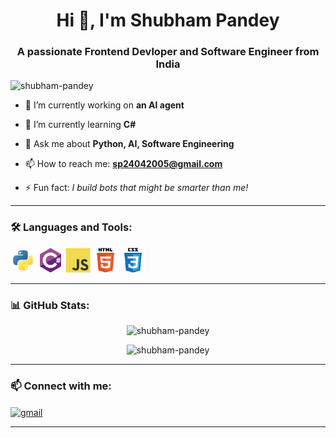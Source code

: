 <h1 align="center">Hi 👋, I'm Shubham Pandey</h1>
<h3 align="center">A passionate Frontend Devloper and Software Engineer from India</h3>

<p align="left">
  <img src="https://komarev.com/ghpvc/?username=shubham-pandey&label=Profile%20views&color=0e75b6&style=flat" alt="shubham-pandey" />
</p>

- 🔭 I’m currently working on **an AI agent**

- 🌱 I’m currently learning **C#**

- 💬 Ask me about **Python, AI, Software Engineering**

- 📫 How to reach me: **sp24042005@gmail.com**

- ⚡ Fun fact: *I build bots that might be smarter than me!*

---

### 🛠️ Languages and Tools:

<p align="left">
  <img src="https://raw.githubusercontent.com/devicons/devicon/master/icons/python/python-original.svg" alt="python" width="40" height="40"/>
  <img src="https://raw.githubusercontent.com/devicons/devicon/master/icons/csharp/csharp-original.svg" alt="csharp" width="40" height="40"/>
  <img src="https://raw.githubusercontent.com/devicons/devicon/master/icons/javascript/javascript-original.svg" alt="javascript" width="40" height="40"/>
  <img src="https://raw.githubusercontent.com/devicons/devicon/master/icons/html5/html5-original-wordmark.svg" alt="html5" width="40" height="40"/>
  <img src="https://raw.githubusercontent.com/devicons/devicon/master/icons/css3/css3-original-wordmark.svg" alt="css3" width="40" height="40"/>
</p>

---

### 📊 GitHub Stats:

<p align="center">
  <img src="https://github-readme-stats.vercel.app/api?username=shubham-pandey&show_icons=true&theme=radical" alt="shubham-pandey" />
</p>

<p align="center">
  <img src="https://github-readme-stats.vercel.app/api/top-langs/?username=shubham-pandey&layout=compact&theme=radical" alt="shubham-pandey" />
</p>

---

### 📫 Connect with me:

<p align="left">
  <a href="mailto:sp24042005@gmail.com" target="blank">
    <img align="center" src="https://cdn.jsdelivr.net/npm/simple-icons@v3/icons/gmail.svg" alt="gmail" height="30" width="40" />
  </a>
  <!-- You can add more links like LinkedIn, Instagram, etc. here -->
</p>

---

